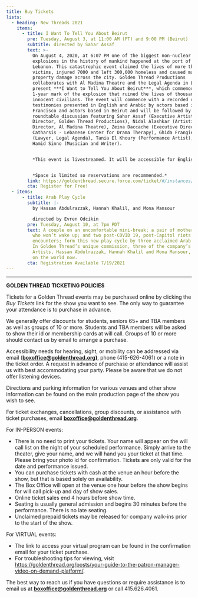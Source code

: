 ```yaml
---
title: Buy Tickets
lists:
  - heading: New Threads 2021
    items:
      - title: I Want To Tell You About Beirut
        pre: Tuesday, August 3, at 11:00 AM (PT) and 9:00 PM (Beirut)
        subtitle: directed by Sahar Assaf
        text: >-
          On August 4, 2020, at 6:07 PM one of the biggest non-nuclear
          explosions in the history of mankind happened at the port of Beirut,
          Lebanon. This catastrophic event claimed the lives of more than 200
          victims, injured 7000 and left 300,000 homeless and caused massive
          property damage across the city. Golden Thread Productions
          collaborates with Al Madina Theatre and the Legal Agenda in Lebanon to
          present ***I Want to Tell You About Beirut***, which commemorates the
          1-year mark of the explosion that ruined the lives of thousands of
          innocent civilians. The event will commence with a recorded reading of
          testimonies presented in English and Arabic by actors based in San
          Francisco and actors based in Beirut and will be followed by a live
          roundtable discussion featuring Sahar Assaf (Executive Artistic
          Director, Golden Thread Productions), Nidal Alashkar (Artistic
          Director, Al Madina Theatre), Zeina Daccache (Executive Director,
          Catharsis - Lebanese Center for Drama Therapy), Ghida Frangieh
          (Lawyer, Legal Agenda), Tania El Khoury (Performance Artist), and
          Hamid Sinno (Musician and Writer).


          *This event is livestreamed. It will be accessible for English and Arabic speaking audiences and will last for approximately 90 minutes.*


          *Space is limited so reservations are recommended.*
        link: https://goldenthread.secure.force.com/ticket/#/instances/a0F3Z00000rP1F9UAK
        cta: Register for Free!
  - items:
      - title: Arab Play Cycle
        subtitle: |-
          by Hassan Abdulrazzak, Hannah Khalil, and Mona Mansour

          directed by Evren Odcikin
        pre: Tuesday, August 10, at 7pm PDT
        text: A couple on an uncomfortable mini-break; a pair of mothers with a child
          who won’t wake up; and two post-COVID 19, post-Capitol riots
          encounters; form this new play cycle by three acclaimed Arab writers.
          In Golden Thread’s unique commission, three of the company’s Resident
          Artists, Hassan Abdulrazzak, Hannah Khalil and Mona Mansour, reflect
          on the world now.
        cta: Registration Available 7/19/2021
---
```

- - -

**GOLDEN THREAD TICKETING POLICIES**

Tickets for a Golden Thread events may be purchased online by clicking the *Buy Tickets* link for the show you want to see. The only way to guarantee your attendance is to purchase in advance.

We generally offer discounts for students, seniors 65+ and TBA members as well as groups of 10 or more. Students and TBA members will be asked to show their id or membership cards at will call. Groups of 10 or more should contact us by email to arrange a purchase.

Accessibility needs for hearing, sight, or mobility can be addressed via email (**[boxoffice@goldenthread.org](mailto:boxoffice@goldenthread.org))**, phone (415-626-4061) or a note in the ticket order. A request in advance of purchase or attendance will assist us with best accommodating your party. Please be aware that we do not offer listening devices.

Directions and parking information for various venues and other show information can be found on the main production page of the show you wish to see.

For ticket exchanges, cancellations, group discounts, or assistance with ticket purchases, email **[boxoffice@goldenthread.org](mailto:boxoffice@goldenthread.org)**.

For IN-PERSON events:

* There is no need to print your tickets. Your name will appear on the will call list on the night of your scheduled performance. Simply arrive to the theater, give your name, and we will hand you your ticket at that time. Please bring your photo id for confirmation. Tickets are only valid for the date and performance issued.
* You can purchase tickets with cash at the venue an hour before the show, but that is based solely on availability.
* The Box Office will open at the venue one hour before the show begins for will call pick-up and day of show sales.
* Online ticket sales end 4 hours before show time.
* Seating is usually general admission and begins 30 minutes before the performance. There is no late seating.
* Unclaimed prepaid tickets may be released for company walk-ins prior to the start of the show.

For VIRTUAL events:

* The link to access your virtual program can be found in the confirmation email for your ticket purchase.
* For troubleshooting tips for viewing, visit https://goldenthread.org/posts/your-guide-to-the-patron-manager-video-on-demand-platform/.

The best way to reach us if you have questions or require assistance is to email us at **[boxoffice@goldenthread.org](mailto:boxoffice@goldenthread.org)** or call 415.626.4061.